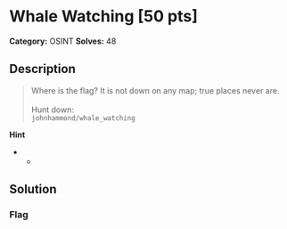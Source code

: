 # Whale Watching [50 pts]

**Category:** OSINT
**Solves:** 48

## Description
>Where is the flag? It is not down on any map; true places never are.<br><br>Hunt down:<br><code>johnhammond/whale_watching</code>

**Hint**
* -

## Solution

### Flag

